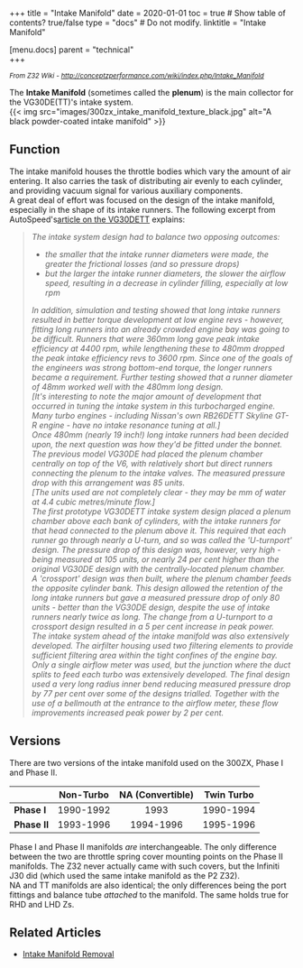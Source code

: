 +++
title = "Intake Manifold"
date = 2020-01-01
toc = true  # Show table of contents? true/false
type = "docs"  # Do not modify.
linktitle = "Intake Manifold"

[menu.docs]
  parent = "technical"  
+++

<small>

*From Z32 Wiki - http://conceptzperformance.com/wiki/index.php/Intake_Manifold*  

</small>

The **Intake Manifold** (sometimes called the **plenum**) is the main collector for the VG30DE(TT)'s intake system.  
{{< img src="images/300zx_intake_manifold_texture_black.jpg" alt="A black powder-coated intake manifold" >}}  

  

## Function

The intake manifold houses the throttle bodies which vary the amount of air entering. It also carries the task of distributing air evenly to each cylinder, and providing vacuum signal for various auxiliary components.  
A great deal of effort was focused on the design of the intake manifold, especially in the shape of its intake runners. The following excerpt from AutoSpeed's[article on the VG30DETT](http://www.autospeed.com/A_109870/cms/article.html) explains:  
  

> _The intake system design had to balance two opposing outcomes:_  
> *   _the smaller that the intake runner diameters were made, the greater the frictional losses (and so pressure drops)_  
> *   _but the larger the intake runner diameters, the slower the airflow speed, resulting in a decrease in cylinder filling, especially at low rpm_
>  
> _In addition, simulation and testing showed that long intake runners resulted in better torque development at low engine revs - however, fitting long runners into an already crowded engine bay was going to be difficult. Runners that were 360mm long gave peak intake efficiency at 4400 rpm, while lengthening these to 480mm dropped the peak intake efficiency revs to 3600 rpm. Since one of the goals of the engineers was strong bottom-end torque, the longer runners became a requirement. Further testing showed that a runner diameter of 48mm worked well with the 480mm long design._  
> _\[It's interesting to note the major amount of development that occurred in tuning the intake system in this turbocharged engine. Many turbo engines - including Nissan's own RB26DETT Skyline GT-R engine - have no intake resonance tuning at all.\]_  
> _Once 480mm (nearly 19 inch!) long intake runners had been decided upon, the next question was how they'd be fitted under the bonnet. The previous model VG30DE had placed the plenum chamber centrally on top of the V6, with relatively short but direct runners connecting the plenum to the intake valves. The measured pressure drop with this arrangement was 85 units._  
> _\[The units used are not completely clear - they may be mm of water at 4.4 cubic metres/minute flow.\]_  
> _The first prototype VG30DETT intake system design placed a plenum chamber above each bank of cylinders, with the intake runners for that head connected to the plenum above it. This required that each runner go through nearly a U-turn, and so was called the 'U-turnport' design. The pressure drop of this design was, however, very high - being measured at 105 units, or nearly 24 per cent higher than the original VG30DE design with the centrally-located plenum chamber._  
> _A 'crossport' design was then built, where the plenum chamber feeds the opposite cylinder bank. This design allowed the retention of the long intake runners but gave a measured pressure drop of only 80 units - better than the VG30DE design, despite the use of intake runners nearly twice as long. The change from a U-turnport to a crossport design resulted in a 5 per cent increase in peak power._  
> _The intake system ahead of the intake manifold was also extensively developed. The airfilter housing used two filtering elements to provide sufficient filtering area within the tight confines of the engine bay. Only a single airflow meter was used, but the junction where the duct splits to feed each turbo was extensively developed. The final design used a very long radius inner bend reducing measured pressure drop by 77 per cent over some of the designs trialled. Together with the use of a bellmouth at the entrance to the airflow meter, these flow improvements increased peak power by 2 per cent._  

## Versions

There are two versions of the intake manifold used on the 300ZX, Phase I and Phase II.  


|               | **Non-Turbo** | **NA (Convertible)** | **Twin Turbo** |
| ------------- |:-------------:|:--------------------:|:--------------:|
| **Phase I**   | 1990-1992     | 1993                 | 1990-1994      |
| **Phase II**  | 1993-1996     | 1994-1996            | 1995-1996      |

  

Phase I and Phase II manifolds _are_ interchangeable. The only difference between the two are throttle spring cover mounting points on the Phase II manifolds.
The Z32 never actually came with such covers, but the Infiniti J30 did (which used the same intake manifold as the P2 Z32).  
NA and TT manifolds are also identical; the only differences being the port fittings and balance tube _attached_ to the manifold. 
The same holds true for RHD and LHD Zs.

## Related Articles

* [Intake Manifold Removal](../intake_manifold_removal "Intake Manifold Removal")  

